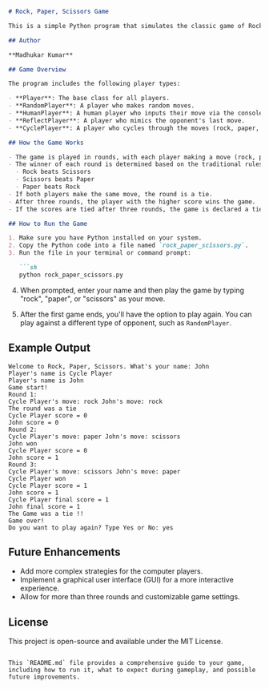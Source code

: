 ```markdown
# Rock, Paper, Scissors Game

This is a simple Python program that simulates the classic game of Rock, Paper, Scissors. The game is played between two players, and their scores are tracked and displayed after each round.

## Author

**Madhukar Kumar**

## Game Overview

The program includes the following player types:

- **Player**: The base class for all players.
- **RandomPlayer**: A player who makes random moves.
- **HumanPlayer**: A human player who inputs their move via the console.
- **ReflectPlayer**: A player who mimics the opponent's last move.
- **CyclePlayer**: A player who cycles through the moves (rock, paper, scissors) sequentially.

## How the Game Works

- The game is played in rounds, with each player making a move (rock, paper, or scissors).
- The winner of each round is determined based on the traditional rules of Rock, Paper, Scissors:
  - Rock beats Scissors
  - Scissors beats Paper
  - Paper beats Rock
- If both players make the same move, the round is a tie.
- After three rounds, the player with the higher score wins the game.
- If the scores are tied after three rounds, the game is declared a tie.

## How to Run the Game

1. Make sure you have Python installed on your system.
2. Copy the Python code into a file named `rock_paper_scissors.py`.
3. Run the file in your terminal or command prompt:

   ```sh
   python rock_paper_scissors.py
   ```

4. When prompted, enter your name and then play the game by typing "rock", "paper", or "scissors" as your move.

5. After the first game ends, you'll have the option to play again. You can play against a different type of opponent, such as `RandomPlayer`.

## Example Output

```text
Welcome to Rock, Paper, Scissors. What's your name: John
Player's name is Cycle Player
Player's name is John
Game start!
Round 1:
Cycle Player's move: rock John's move: rock
The round was a tie
Cycle Player score = 0
John score = 0
Round 2:
Cycle Player's move: paper John's move: scissors
John won
Cycle Player score = 0
John score = 1
Round 3:
Cycle Player's move: scissors John's move: paper
Cycle Player won
Cycle Player score = 1
John score = 1
Cycle Player final score = 1
John final score = 1
The Game was a tie !!
Game over!
Do you want to play again? Type Yes or No: yes
```

## Future Enhancements

- Add more complex strategies for the computer players.
- Implement a graphical user interface (GUI) for a more interactive experience.
- Allow for more than three rounds and customizable game settings.

## License

This project is open-source and available under the MIT License.
```

This `README.md` file provides a comprehensive guide to your game, including how to run it, what to expect during gameplay, and possible future improvements.
